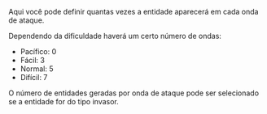 Aqui você pode definir quantas vezes a entidade aparecerá em cada onda de ataque.

Dependendo da dificuldade haverá um certo número de ondas:

- Pacífico: 0
- Fácil: 3
- Normal: 5
- Difícil: 7

O número de entidades geradas por onda de ataque pode ser selecionado se a entidade for do tipo invasor.
